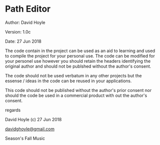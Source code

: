  Path Editor
=============

Author:  David Hoyle

Version: 1.0c

Date:    27 Jun 2018

The code contain in the project can be used as an aid to learning and used to
compile the project for your personal use. The code can be modified for your
personel use however you should retain the headers identifying the original
author and should not be publshed without the author's consent.

The code should not be used verbatum in any other projects but the essense /
ideas in the code can be reused in your applications.

This code should not be published without the author's prior consent nor should
the code be used in a commercial product with out the author's consent.

regards

David Hoyle (c) 27 Jun 2018

davidghoyle@gmail.com

Season's Fall Music
